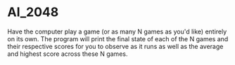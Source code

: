 # AI_2048
Have the computer play a game (or as many N games as you'd like) entirely on its own. The program will print  the final state of each of the N games and their respective scores for you to observe as it runs as well as the average and highest score across these N games.
